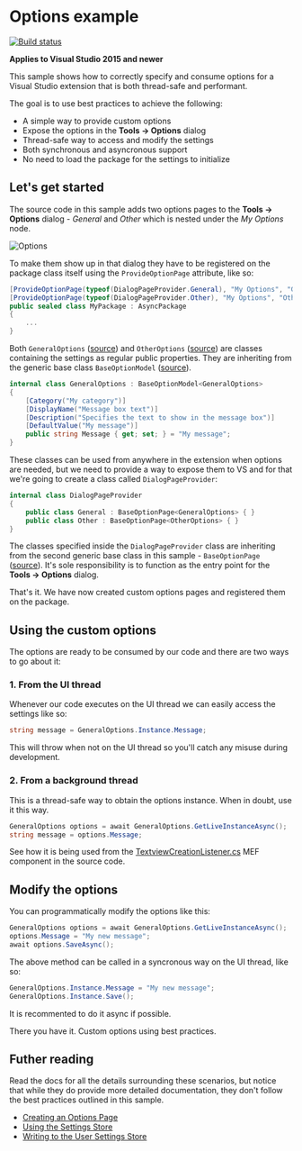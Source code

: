 # Options example

[![Build status](https://ci.appveyor.com/api/projects/status/98lp2282nvh9955r?svg=true)](https://ci.appveyor.com/project/madskristensen/optionssample)

**Applies to Visual Studio 2015 and newer**

This sample shows how to correctly specify and consume options for a Visual Studio extension that is both thread-safe and performant.

The goal is to use best practices to achieve the following:

* A simple way to provide custom options
* Expose the options in the **Tools -> Options** dialog
* Thread-safe way to access and modify the settings
* Both synchronous and asyncronous support
* No need to load the package for the settings to initialize

## Let's get started
The source code in this sample adds two options pages to the **Tools -> Options** dialog - *General* and *Other* which is nested under the *My Options* node. 

![Options](art/options.png)

To make them show up in that dialog they have to be registered on the package class itself using the `ProvideOptionPage` attribute, like so:

```c#
[ProvideOptionPage(typeof(DialogPageProvider.General), "My Options", "General", 0, 0, true)]
[ProvideOptionPage(typeof(DialogPageProvider.Other), "My Options", "Other", 0, 0, true)]
public sealed class MyPackage : AsyncPackage
{
    ...
}
```

Both `GeneralOptions` ([source](src/Options/GeneralOptions.cs)) and `OtherOptions` ([source](src/Options/OtherOptions.cs)) are classes containing the settings as regular public properties. They are inheriting from the generic base class `BaseOptionModel` ([source](src/Options/BaseOptionModel.cs)).

```c#
internal class GeneralOptions : BaseOptionModel<GeneralOptions>
{
    [Category("My category")]
    [DisplayName("Message box text")]
    [Description("Specifies the text to show in the message box")]
    [DefaultValue("My message")]
    public string Message { get; set; } = "My message";
}
```

These classes can be used from anywhere in the extension when options are needed, but we need to provide a way to expose them to VS and for that we're going to create a class called `DialogPageProvider`:

```c#
internal class DialogPageProvider
{
    public class General : BaseOptionPage<GeneralOptions> { }
    public class Other : BaseOptionPage<OtherOptions> { }
}
```

The classes specified inside the `DialogPageProvider` class are inheriting from the second generic base class in this sample - `BaseOptionPage` ([source](src/Options/BaseOptionPage.cs)). It's sole responsibility is to function as the entry point for the **Tools -> Options** dialog.

That's it. We have now created custom options pages and registered them on the package. 

## Using the custom options
The options are ready to be consumed by our code and there are two ways to go about it:

### 1. From the UI thread
Whenever our code executes on the UI thread we can easily access the settings like so:

```c#
string message = GeneralOptions.Instance.Message;
```

This will throw when not on the UI thread so you'll catch any misuse during development. 

### 2. From a background thread
This is a thread-safe way to obtain the options instance. When in doubt, use it this way.


```c#
GeneralOptions options = await GeneralOptions.GetLiveInstanceAsync();
string message = options.Message;
```

See how it is being used from the [TextviewCreationListener.cs](src/TextviewCreationListener.cs) MEF component in the source code.

## Modify the options
You can programmatically modify the options like this:

```c#
GeneralOptions options = await GeneralOptions.GetLiveInstanceAsync();
options.Message = "My new message";
await options.SaveAsync();
```

The above method can be called in a syncronous way on the UI thread, like so:

```c#
GeneralOptions.Instance.Message = "My new message";
GeneralOptions.Instance.Save();
```

It is recommented to do it async if possible.

There you have it. Custom options using best practices.

## Futher reading
Read the docs for all the details surrounding these scenarios, but notice that while they do provide more detailed documentation, they don't follow the best practices outlined in this sample.

* [Creating an Options Page](https://docs.microsoft.com/en-us/visualstudio/extensibility/creating-an-options-page)
* [Using the Settings Store](https://docs.microsoft.com/en-us/visualstudio/extensibility/using-the-settings-store)
* [Writing to the User Settings Store](https://docs.microsoft.com/en-us/visualstudio/extensibility/writing-to-the-user-settings-store)